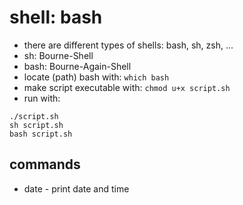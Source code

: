 # shell: bash
* there are different types of shells: bash, sh, zsh, ...
* sh: Bourne-Shell
* bash: Bourne-Again-Shell
* locate (path) bash with: `which bash`
* make script executable with: `chmod u+x script.sh`
* run with:
```
./script.sh
sh script.sh
bash script.sh
```

## commands
* date - print date and time